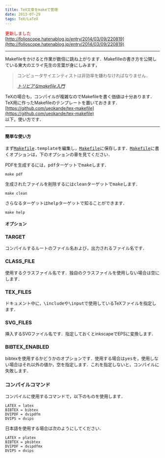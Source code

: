 ```yaml
---
title: TeX文章をmakeで管理
date: 2013-07-29
tags: TeX/LaTeX
---
```


<span style="color: #cc0000">更新しました</span><br />[http://folioscope.hatenablog.jp/entry/2014/03/09/220819](http://folioscope.hatenablog.jp/entry/2014/03/09/220819)



* * *

Makefileをかけると作業が数倍に跳ね上がります．Makefilleの書き方を公開している東大のエライ先生の言葉が身にしみます，

> コンピュータサイエンティストは非効率を嫌わなければなりません．
> 
> <cite>[トリビアなmakefile入門](http://www.jsk.t.u-tokyo.ac.jp/~k-okada/makefile/)</cite>

TeXの場合も，コンパイルが複雑なのでMakefileを書く価値は十分あります．TeX用に作ったMakefileのテンプレートを置いておきます．<br />[https://github.com/ueokande/tex-makefile](https://github.com/ueokande/tex-makefile)<br />
以下，使い方です．

* * *

#### 簡単な使い方

まず<span style="font-family:monospace"><a class="keyword" href="http://d.hatena.ne.jp/keyword/Makefile">Makefile</a>.template</span>を編集し，<span style="font-family:monospace"><a class="keyword" href="http://d.hatena.ne.jp/keyword/Makefile">Makefile</a></span>に保存します．<span style="font-family:monospace"><a class="keyword" href="http://d.hatena.ne.jp/keyword/Makefile">Makefile</a></span>に書くオプションは，下のオプションの章を見てください．

PDFを生成するには，<span style="font-family:monospace">pdf</span>ターゲットで<span style="font-family:monospace">make</span>します．

```
make pdf
```

生成されたファイルを削除するには<span style="font-family:monospace">clean</span>ターゲットで<span style="font-family:monospace">make</span>します．

```
make clean
```

さらなるターゲットは<span style="font-family:monospace">help</span>ターゲットで知ることができます．

```
make help
```

#### オプション

### TARGET

コンパイルするルートのファイル名および，出力されるファイル名です．

### CLASS_FILE

使用するクラスファイル名です．独自のクラスファイルを使用しない場合は空にします．

### TEX_FILES

ドキュメント中に，<span style="font-family:monospace">\include</span>や<span style="font-family:monospace">\input</span>で使用しているTeXファイルを指定します．

### SVG_FILES

挿入するSVGファイル名です．指定しておくとinkscapeでEPSに変換します．

### BIBTEX_ENABLED

bibtexを使用するかどうかのオプションです．使用する場合は<span style="font-family:monospace">yes</span>を，使用しない場合はそれ以外の値か，空を指定します．これを指定しないと，コンパイルに失敗します．

### コンパイルコマンド

コンパイルに使用するコマンドで，以下のものを使用します．

```make
LATEX = latex
BIBTEX = bibtex
DVIPDF = dvipdfm
DVIPS = dvips
```

日本語を使用する場合は次のようにしてください．

```make
LATEX = platex
BIBTEX = pbibtex
DVIPDF = dvipdfmx
DVIPS = dvips
```


